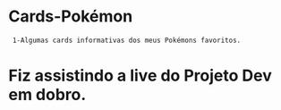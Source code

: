  # Cards-Pokémon

``` 1-Algumas cards informativas dos meus Pokémons favoritos.```

# Fiz assistindo a live do Projeto Dev em dobro.
